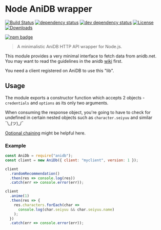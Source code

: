 # Node AniDB wrapper

[![Build Status][travis-svg]][travis-url]
[![dependency status][deps-svg]][deps-url]
[![dev dependency status][dev-deps-svg]][dev-deps-url]
[![License][license-image]][license-url]
[![Downloads][downloads-image]][downloads-url]

[![npm badge][npm-badge-png]][package-url]

> A minimalistic AniDB HTTP API wrapper for Node.js.

This module provides a very minimal interface to fetch data from anidb.net. You may want to read the guidelines in the anidb [wiki](http://wiki.anidb.net/w/HTTP_API_Definition) first.

You need a client registered on AniDB to use this "lib".

## Usage

The module exports a constructor function which accepts 2 objects - `credentials` and `options` as its only two arguments.

When consuming the response object, you're going to have to check for undefined in certain nested objects such as `character.seiyuu` and similar ¯\\_(ツ)\_/¯

[Optional chaining](https://babeljs.io/docs/en/next/babel-plugin-proposal-optional-chaining) might be helpful here.

### Example

```javascript
const AniDb = require("anidb");
const client = new AniDb({ client: "myclient", version: 1 });

client
  .randomRecommendation()
  .then(res => console.log(res))
  .catch(err => console.error(err));

client
  .anime(1)
  .then(res => {
    res.characters.forEach(char =>
      console.log(char.seiyuu && char.seiyuu.name)
    );
  })
  .catch(err => console.error(err));
```

[package-url]: https://npmjs.org/package/anidbjs
[travis-svg]: https://travis-ci.org/miraris/anidbjs.svg
[travis-url]: https://travis-ci.org/miraris/anidbjs
[deps-svg]: https://david-dm.org/miraris/anidbjs.svg
[deps-url]: https://david-dm.org/miraris/anidbjs
[dev-deps-svg]: https://david-dm.org/miraris/anidbjs/dev-status.svg
[dev-deps-url]: https://david-dm.org/miraris/anidbjs#info=devDependencies
[npm-badge-png]: https://nodei.co/npm/anidbjs.png
[license-image]: http://img.shields.io/npm/l/anidbjs.svg
[license-url]: LICENSE
[downloads-image]: http://img.shields.io/npm/dm/anidbjs.svg
[downloads-url]: http://npm-stat.com/charts.html?package=anidbjs
